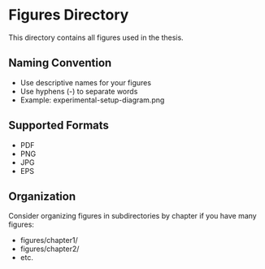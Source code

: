 # Figures Directory

This directory contains all figures used in the thesis.

## Naming Convention
- Use descriptive names for your figures
- Use hyphens (-) to separate words
- Example: experimental-setup-diagram.png

## Supported Formats
- PDF
- PNG
- JPG
- EPS

## Organization
Consider organizing figures in subdirectories by chapter if you have many figures:
- figures/chapter1/
- figures/chapter2/
- etc. 